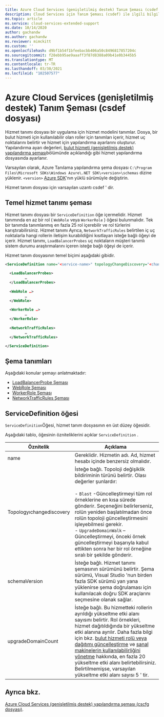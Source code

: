 ```yaml
---
title: Azure Cloud Services (genişletilmiş destek) Tanım Şeması (csdef dosyası) | Microsoft Docs
description: Cloud Services için Tanım Şeması (csdef) ile ilgili bilgiler (genişletilmiş destek)
ms.topic: article
ms.service: cloud-services-extended-support
ms.date: 10/14/2020
author: gachandw
ms.author: gachandw
ms.reviewer: mimckitt
ms.custom: ''
ms.openlocfilehash: d9bf1b54f1bfeebacbb406a50c8496817857204c
ms.sourcegitcommit: f28ebb95ae9aaaff3f87d8388a09b41e0b3445b5
ms.translationtype: MT
ms.contentlocale: tr-TR
ms.lasthandoff: 03/30/2021
ms.locfileid: "102507577"
---
```

# <a name="azure-cloud-services-extended-support-definition-schema-csdef-file"></a>Azure Cloud Services (genişletilmiş destek) Tanım Şeması (csdef dosyası)

Hizmet tanımı dosyası bir uygulama için hizmet modelini tanımlar. Dosya, bir bulut hizmeti için kullanılabilir olan roller için tanımları içerir, hizmet uç noktalarını belirtir ve hizmet için yapılandırma ayarlarını oluşturur. Yapılandırma ayarı değerleri, [bulut hizmeti (genişletilmiş destek) yapılandırma şeması](schema-cscfg-file.md)bölümünde açıklandığı gibi hizmet yapılandırma dosyasında ayarlanır.

Varsayılan olarak, Azure Tanılama yapılandırma şema dosyası `C:\Program Files\Microsoft SDKs\Windows Azure\.NET SDK\<version>\schemas` dizine yüklenir. `<version>` [Azure SDK](https://www.windowsazure.com/develop/downloads/)'nın yüklü sürümüyle değiştirin.

Hizmet tanım dosyası için varsayılan uzantı csdef ' dir.

## <a name="basic-service-definition-schema"></a>Temel hizmet tanımı şeması
Hizmet tanımı dosyası bir `ServiceDefinition` öğe içermelidir. Hizmet tanımında en az bir rol ( `WebRole` veya `WorkerRole` ) öğesi bulunmalıdır. Tek bir tanımda tanımlanmış en fazla 25 rol içerebilir ve rol türlerini karıştırabilirsiniz. Hizmet tanımı Ayrıca, `NetworkTrafficRules` belirtilen iç uç noktalarla hangi rollerin iletişim kurabildiğini kısıtlayan isteğe bağlı öğeyi de içerir. Hizmet tanımı, `LoadBalancerProbes` uç noktaların müşteri tanımlı sistem durumu araştırmalarını içeren isteğe bağlı öğeyi de içerir.

Hizmet tanım dosyasının temel biçimi aşağıdaki gibidir.

```xml
<ServiceDefinition name="<service-name>" topologyChangeDiscovery="<change-type>" xmlns="http://schemas.microsoft.com/ServiceHosting/2008/10/ServiceDefinition" upgradeDomainCount="<number-of-upgrade-domains>" schemaVersion="<version>">
  
  <LoadBalancerProbes>
         …
  </LoadBalancerProbes>
  
  <WebRole …>
         …
  </WebRole>
  
  <WorkerRole …>
         …
  </WorkerRole>
  
  <NetworkTrafficRules>
         …
  </NetworkTrafficRules>

</ServiceDefinition>
```

## <a name="schema-definitions"></a>Şema tanımları
Aşağıdaki konular şemayı anlatmaktadır:

- [LoadBalancerProbe Şeması](schema-csdef-loadbalancerprobe.md)
- [WebRole Şeması](schema-csdef-webrole.md)
- [WorkerRole Şeması](schema-csdef-workerrole.md)
- [NetworkTrafficRules Şeması](schema-csdef-networktrafficrules.md)

##  <a name="servicedefinition-element"></a><a name="ServiceDefinition"></a> ServiceDefinition öğesi
`ServiceDefinition`Öğesi, hizmet tanım dosyasının en üst düzey öğesidir.

Aşağıdaki tablo, öğesinin özniteliklerini açıklar `ServiceDefinition` .

| Öznitelik               | Açıklama |
| ----------------------- | ----------- |
| name                    |Gereklidir. Hizmetin adı. Ad, hizmet hesabı içinde benzersiz olmalıdır.|
| Topologyıchangediscovery | İsteğe bağlı. Topoloji değişiklik bildiriminin türünü belirtir. Olası değerler şunlardır:<br /><br /> -   `Blast` -Güncelleştirmeyi tüm rol örneklerine en kısa sürede gönderir. Seçeneğini belirlerseniz, rolün yeniden başlatılmadan önce rolün topoloji güncelleştirmesini işleyebilmesi gerekir.<br />-   `UpgradeDomainWalk` – Güncelleştirmeyi, önceki örnek güncelleştirmeyi başarıyla kabul ettikten sonra her bir rol örneğine sıralı bir şekilde gönderir.|
| schemaVersion           | İsteğe bağlı. Hizmet tanımı şemasının sürümünü belirtir. Şema sürümü, Visual Studio 'nun birden fazla SDK sürümü yan yana yüklenirse şema doğrulaması için kullanılacak doğru SDK araçlarını seçmesine olanak sağlar.|
| upgradeDomainCount      | İsteğe bağlı. Bu hizmetteki rollerin ayrıldığı yükseltme etki alanı sayısını belirtir. Rol örnekleri, hizmet dağıtıldığında bir yükseltme etki alanına ayrılır. Daha fazla bilgi için bkz. [bulut hizmeti rolü veya dağıtımı güncelleştirme](sample-update-cloud-service.md) ve [sanal makinelerin kullanılabilirliğini yönetme](../virtual-machines/availability.md) hakkında, en fazla 20 yükseltme etki alanı belirtebilirsiniz. Belirtilmemişse, varsayılan yükseltme etki alanı sayısı 5 ' tir.|

## <a name="see-also"></a>Ayrıca bkz.

[Azure Cloud Services (genişletilmiş destek) yapılandırma şeması (cscfg dosyası)](schema-cscfg-file.md).